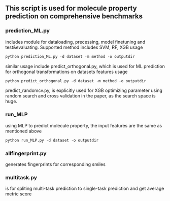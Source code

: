 ## This script is used for molecule property prediction on comprehensive benchmarks
### prediction_ML.py 
includes module for dataloading, precessing, model finetuning and test&evaluating. Supported method includes SVM, RF, XGB
usage
```python
python prediction_ML.py -d dataset -m method -o outputdir
```
similar usage include predict_orthogonal.py, which is used for ML prediction for orthogonal transformations on datasets features
usage
```python
python predict_orthogonal.py -d dataset -m method -o outputdir
```
predict_randomcv.py, is explicitly used for XGB optimizing parameter using random search and cross validation in the paper, as the search space is huge.
### run_MLP
using MLP to predict molecule property, the input features are the same as mentioned above
```python
python run_MLP.py -d dataset -o outputdir
```
### allfingerprint.py 
generates fingerprints for corresponding smiles

### multitask.py 
is for spliting multi-task prediction to single-task prediction and get average metric score

